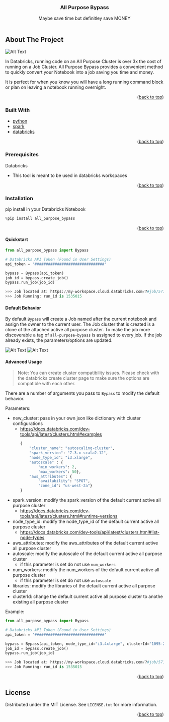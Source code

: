 <div id="top"></div>
<!--
*** Thanks for checking out the Best-README-Template. If you have a suggestion
*** that would make this better, please fork the repo and create a pull request
*** or simply open an issue with the tag "enhancement".
*** Don't forget to give the project a star!
*** Thanks again! Now go create something AMAZING! :D
-->

<!-- PROJECT SHIELDS -->
<!--
*** I'm using markdown "reference style" links for readability.
*** Reference links are enclosed in brackets [ ] instead of parentheses ( ).
*** See the bottom of this document for the declaration of the reference variables
*** for contributors-url, forks-url, etc. This is an optional, concise syntax you may use.
*** https://www.markdownguide.org/basic-syntax/#reference-style-links
-->

<!-- PROJECT LOGO -->
<br />
<div align="center">

  <h3 align="center">All Purpose Bypass</h3>

  <p align="center">
    Maybe save time but definitley save MONEY
    <br />
    <br />
  </p>
</div>

<!-- ABOUT THE PROJECT -->

## About The Project

![Alt Text](https://i.imgur.com/C63Fd5g.png)

In Databricks, running code on an All Purpose Cluster is over 3x the cost of running on a Job Cluster. All Purpose Bypass provides a convenient method to quickly convert your Notebook into a job saving you time and money.

It is perfect for when you know you will have a long running command block or plan on leaving a notebook running overnight.

<p align="right">(<a href="#top">back to top</a>)</p>

### Built With

- [python](https://www.python.org/)
- [spark](https://spark.apache.org/)
- [databricks](https://databricks.com/)

<p align="right">(<a href="#top">back to top</a>)</p>

### Prerequisites

Databricks

- This tool is meant to be used in databricks workspaces

<p align="right">(<a href="#top">back to top</a>)</p>

### Installation

pip install in your Databricks Notebook

```python
%pip install all_purpose_bypass
```

<p align="right">(<a href="#top">back to top</a>)</p>

#### Quickstart

```python
from all_purpose_bypass import Bypass

# Databricks API Token (Found in User Settings)
api_token = '###############################'

bypass = Bypass(api_token)
job_id = bypass.create_job()
bypass.run_job(job_id)

>>> Job located at: https://my-workspace.cloud.databricks.com/?#job/571474934623337
>>> Job Running: run_id is 1535015
```

#### Default Behavior

By default `Bypass` will create a Job named after the current notebook and assign the owner to the current user. The Job cluster that is created is a clone of the attached active all purpose cluster. To make the job more discoverable a tag of `all-purpose-bypass` is assigned to every job. If the job already exists, the parameters/options are updated.

![Alt Text](https://i.imgur.com/4mREMmr.png)
![Alt Text](https://i.imgur.com/C0Qj58t.png)

#### Advanced Usage

> Note: You can create cluster compatibility issues. Please check with the databricks create cluster page to make sure the options are compatible with each other.

There are a number of arguments you pass to `Bypass` to modify the default behavior.

Parameters:

- new_cluster: pass in your own json like dictionary with cluster configurations
  - https://docs.databricks.com/dev-tools/api/latest/clusters.html#examples
    ```python
    {
        "cluster_name": "autoscaling-cluster",
        "spark_version": "7.3.x-scala2.12",
        "node_type_id": "i3.xlarge",
        "autoscale" : {
            "min_workers": 2,
            "max_workers": 50},
        "aws_attributes": {
            "availability": "SPOT",
            "zone_id": "us-west-2a"}
    }
    ```
- spark_version: modify the spark_version of the default current active all purpose cluster
  - https://docs.databricks.com/dev-tools/api/latest/clusters.html#runtime-versions
- node_type_id: modify the node_type_id of the default current active all purpose cluster
  - https://docs.databricks.com/dev-tools/api/latest/clusters.html#list-node-types
- aws_attributes: modify the aws_attributes of the default current active all purpose cluster
- autoscale: modify the autoscale of the default current active all purpose cluster
  - if this parameter is set do not use `num_workers`
- num_workers: modify the num_workers of the default current active all purpose cluster
  - if this parameter is set do not use `autoscale`
- libraries: modify the libraries of the default current active all purpose cluster
- clusterId: change the default current active all purpose cluster to anothe existing all purpose cluster

Example:

```python
from all_purpose_bypass import Bypass

# Databricks API Token (Found in User Settings)
api_token = '###############################'

bypass = Bypass(api_token, node_type_id="i3.4xlarge", clusterId="1095-225741-yhdswzetj")
job_id = bypass.create_job()
bypass.run_job(job_id)

>>> Job located at: https://my-workspace.cloud.databricks.com/?#job/571474934623337
>>> Job Running: run_id is 1535015
```

<p align="right">(<a href="#top">back to top</a>)</p>

## License

Distributed under the MIT License. See `LICENSE.txt` for more information.

<p align="right">(<a href="#top">back to top</a>)</p>

